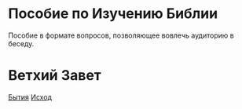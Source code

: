 # Пособие по Изучению Библии
Пособие в формате вопросов, позволяющее вовлечь аудиторию в беседу.

# Ветхий Завет
[Бытия](OT/Genesis.md)
[Исход](OT/Exodus.md)
